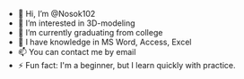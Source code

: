 - 👋 Hi, I’m @Nosok102
- 👀 I’m interested in 3D-modeling
- 🌱 I’m currently graduating from college
- 💞️ I have knowledge in MS Word, Access, Excel
- 📫 You can contact me by email
- ⚡ Fun fact: I'm a beginner, but I learn quickly with practice.

<!---
Nosok102/Nosok102 is a ✨ special ✨ repository because its `README.md` (this file) appears on your GitHub profile.
You can click the Preview link to take a look at your changes.
--->
